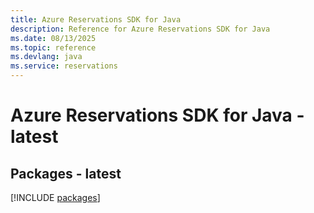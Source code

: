 ```yaml
---
title: Azure Reservations SDK for Java
description: Reference for Azure Reservations SDK for Java
ms.date: 08/13/2025
ms.topic: reference
ms.devlang: java
ms.service: reservations
---
```

# Azure Reservations SDK for Java - latest
## Packages - latest
[!INCLUDE [packages](reservations-index.md)]